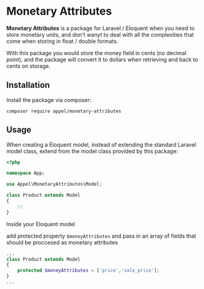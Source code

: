 # Monetary Attributes

**Monetary Attributes** is a package for Laravel / Eloquent when you need to store monetary units, and don't wanyt to deal with all the complexities that come when storing in float / double formats. 

With this package you would store the money field in cents (no decimal point), and the package will convert it to dollars when retrieving and back to cents on storage.

## Installation
Install the package via composer:
```
composer require appel/monetary-attributes
```

## Usage

When creating a Eloquent model, instead of extending the standard Laravel model class, extend from the model class provided by this package:

```php
<?php

namespace App;

use Appel\MonetaryAttributes\Model;

class Product extends Model
{
    //
}
```

Inside your Eloquent model

add protected property `$moneyAttributes` and pass in an array of fields that should be proccesed as monetary attributes

```php
...
class Product extends Model
{
    protected $moneyAttributes = ['price','sale_price'];
}
...
```
